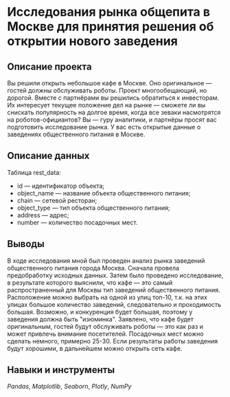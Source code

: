 # Исследования рынка общепита в Москве для принятия решения об открытии нового заведения

## Описание проекта

Вы решили открыть небольшое кафе в Москве. Оно оригинальное — гостей должны обслуживать роботы. Проект многообещающий, но дорогой. Вместе с партнёрами вы решились обратиться к инвесторам. Их интересует текущее положение дел на рынке — сможете ли вы снискать популярность на долгое время, когда все зеваки насмотрятся на роботов-официантов?
Вы — гуру аналитики, и партнёры просят вас подготовить исследование рынка. У вас есть открытые данные о заведениях общественного питания в Москве.

## Описание данных

Таблица rest_data:
- id — идентификатор объекта;
- object_name — название объекта общественного питания;
- chain — сетевой ресторан;
- object_type — тип объекта общественного питания;
- address — адрес;
- number — количество посадочных мест.

## Выводы

В ходе исследования мной был проведен анализ рынка заведений общественного питания города Москва. Сначала провела предобработку исходных данных. Затем было проведено исследование, в результате которого выяснили, что кафе — это самый распространенный для Москвы тип заведений общественного питания. Расположение можно выбрать на одной из улиц топ-10, т.к. на этих улицах большое количество заведений, следовательно и проходимость большая. Возможно, и конкуренция будет большая, поэтому у заведения должна быть "изюминка". Заявлено, что кафе будет оригинальным, гостей будут обслуживать роботы — это как раз и может привлечь внимание посетителей. Посадочных мест можно сделать немного, примерно 25-30. Если результаты работы заведения будут хорошими, в дальнейшем можно открыть сеть кафе.

## Навыки и инструменты
*Pandas*, *Matplotlib*, *Seaborn*, *Plotly*, *NumPy*

